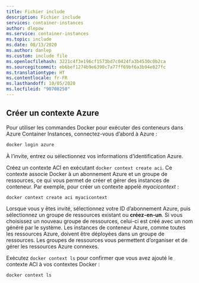 ```yaml
---
title: Fichier include
description: Fichier include
services: container-instances
author: dlepow
ms.service: container-instances
ms.topic: include
ms.date: 08/13/2020
ms.author: danlep
ms.custom: include file
ms.openlocfilehash: 3221c4f3e196cf1573bd7c0424fa3b4530c0b2ca
ms.sourcegitcommit: eb6bef1274b9e6390c7a77ff69bf6a3b94e827fc
ms.translationtype: HT
ms.contentlocale: fr-FR
ms.lasthandoff: 10/05/2020
ms.locfileid: "90708250"
---
```

## <a name="create-azure-context"></a>Créer un contexte Azure

Pour utiliser les commandes Docker pour exécuter des conteneurs dans Azure Container Instances, connectez-vous d’abord à Azure :

```bash
docker login azure
```

À l’invite, entrez ou sélectionnez vos informations d’identification Azure.


Créez un contexte ACI en exécutant `docker context create aci`. Ce contexte associe Docker à un abonnement Azure et un groupe de ressources, ce qui vous permet de créer et gérer des instances de conteneur. Par exemple, pour créer un contexte appelé *myacicontext* :

```
docker context create aci myacicontext
```

Lorsque vous y êtes invité, sélectionnez votre ID d’abonnement Azure, puis sélectionnez un groupe de ressources existant ou **créez-en-un**. Si vous choisissez un nouveau groupe de ressources, celui-ci est créé avec un nom généré par le système. Les instances de conteneur Azure, comme toutes les ressources Azure, doivent être déployées dans un groupe de ressources. Les groupes de ressources vous permettent d’organiser et de gérer les ressources Azure connexes.


Exécutez `docker context ls` pour confirmer que vous avez ajouté le contexte ACI à vos contextes Docker :

```
docker context ls
```